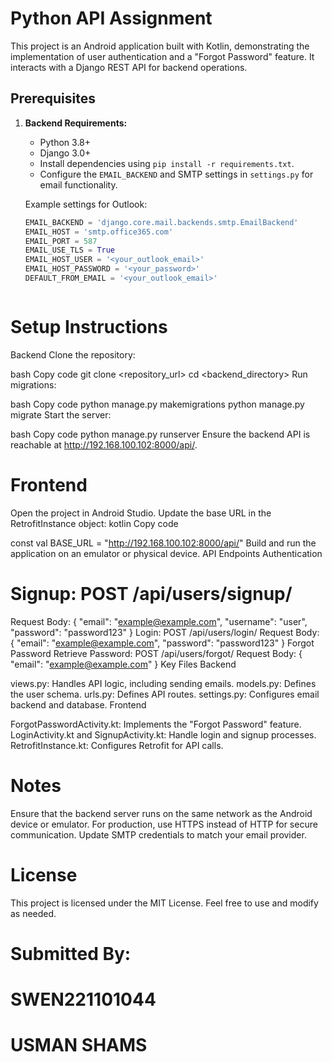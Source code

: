 # Python API Assignment

This project is an Android application built with Kotlin, demonstrating the implementation of user authentication and a "Forgot Password" feature. It interacts with a Django REST API for backend operations.


## Prerequisites

1. **Backend Requirements:**
   - Python 3.8+
   - Django 3.0+
   - Install dependencies using `pip install -r requirements.txt`.
   - Configure the `EMAIL_BACKEND` and SMTP settings in `settings.py` for email functionality.

   Example settings for Outlook:
   ```python
   EMAIL_BACKEND = 'django.core.mail.backends.smtp.EmailBackend'
   EMAIL_HOST = 'smtp.office365.com'
   EMAIL_PORT = 587
   EMAIL_USE_TLS = True
   EMAIL_HOST_USER = '<your_outlook_email>'
   EMAIL_HOST_PASSWORD = '<your_password>'
   DEFAULT_FROM_EMAIL = '<your_outlook_email>'



# Setup Instructions
Backend
Clone the repository:

bash
Copy code
git clone <repository_url>
cd <backend_directory>
Run migrations:

bash
Copy code
python manage.py makemigrations
python manage.py migrate
Start the server:

bash
Copy code
python manage.py runserver
Ensure the backend API is reachable at http://192.168.100.102:8000/api/.

# Frontend
Open the project in Android Studio.
Update the base URL in the RetrofitInstance object:
kotlin
Copy code

const val BASE_URL = "http://192.168.100.102:8000/api/"
Build and run the application on an emulator or physical device.
API Endpoints
Authentication

# Signup: POST /api/users/signup/

Request Body: { "email": "example@example.com", "username": "user", "password": "password123" }
Login: POST /api/users/login/
Request Body: { "email": "example@example.com", "password": "password123" }
Forgot Password
Retrieve Password: POST /api/users/forgot/
Request Body: { "email": "example@example.com" }
Key Files
Backend

views.py: Handles API logic, including sending emails.
models.py: Defines the user schema.
urls.py: Defines API routes.
settings.py: Configures email backend and database.
Frontend

ForgotPasswordActivity.kt: Implements the "Forgot Password" feature.
LoginActivity.kt and SignupActivity.kt: Handle login and signup processes.
RetrofitInstance.kt: Configures Retrofit for API calls.

# Notes
Ensure that the backend server runs on the same network as the Android device or emulator.
For production, use HTTPS instead of HTTP for secure communication.
Update SMTP credentials to match your email provider.

# License
This project is licensed under the MIT License. Feel free to use and modify as needed.

# Submitted By:

# SWEN221101044
# USMAN SHAMS
